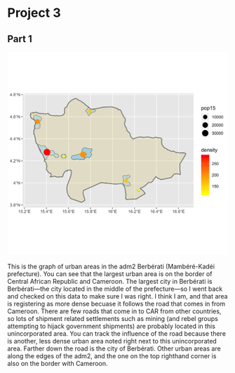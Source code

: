 # Project 3

## Part 1

![pic](density_center_points.png)

This is the graph of urban areas in the adm2 Berbérati (Mambéré-Kadéi prefecture). You can see that the largest urban area is on the border of Central African Republic and Cameroon. The largest city in Berbérati is Berbérati—the city located in the middle of the prefecture—so I went back and checked on this data to make sure I was right. I think I am, and that area is registering as more dense becuase it follows the road that comes in from Cameroon. There are few roads that come in to CAR from other countries, so lots of shipment related settlements such as mining (and rebel groups attempting to hijack government shipments) are probably located in this unincorporated area. You can track the influence of the road because there is another, less dense urban area noted right next to this unincorporated area. Farther down the road is the city of Berbérati. Other urban areas are along the edges of the adm2, and the one on the top righthand corner is also on the border with Cameroon. 
